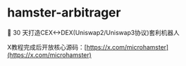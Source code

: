 # hamster-arbitrager
🚀 30 天打造CEX<->DEX(Uniswap2/Uniswap3协议)套利机器人

X教程完成后开放核心源码：[https://x.com/microhamster](https://x.com/microhamster)
